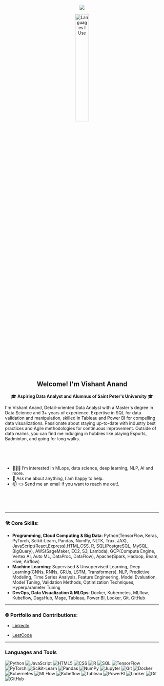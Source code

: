 <p align="center">
  <a href="https://github.com/DenverCoder1/readme-typing-svg"><img src="https://readme-typing-svg.herokuapp.com?lines=Hi,+I'm+Torrin.;I+love+open-source.;I+love+Blender.;I+love+learning.;I+love+spreading+knowledge.;&center=true&width=500&height=50"></a>
</p>
<p align="center"><img width="30%" src="https://github.com/alansmathew/alansmathew/raw/master/lang.gif" alt="Languages I Use" /></p>

<h2 align="center">Welcome! I'm Vishant Anand</h2>

<p align='center'>
  🎓 <strong> Aspiring Data Analyst and Alumnus of Saint Peter's University</strong> 🎓<br/>

  I'm Vishant Anand, Detail-oriented Data Analyst with a Master's degree in Data Science and 3+ years of experience. Expertise in SQL for data validation and manipulation, skilled in Tableau and Power BI for compelling data visualizations. Passionate about staying up-to-date with industry best practices and Agile methodologies for continuous improvement. Outside of data realms, you can find me indulging in hobbies like playing Esports, Badminton, and going for long walks.

 <!-- <img align="right" alt="GIF" src="./assets/img/sun.gif?raw=true" width="430" height="270" />-->
  
<br/>
<br/>
<br/>

- 👨🏽‍💻 I’m interested in MLops, data science, deep learning, NLP, AI and more.
- 💬 Ask me about anything, I am happy to help.
- [📫](mailto:vishantanand9@gmail.com) 👈 Send me an email if you want to reach me out!.
<!-- [📝](https://efthimiosvlahos-github-io.vercel.app/about) 👈 Here you cand find my résumé. -->


<br/>
<br/>
<br/>
</p>


---

### 🛠 Core Skills:
- **Programming, Cloud Computing & Big Data**: Python(TensorFlow, Keras, PyTorch, Scikit-Learn, Pandas, NumPy, NLTK, Trax, JAX), JavaScript(React,Express),HTML,CSS, R, SQL(PostgreSQL, MySQL, BigQuery), AWS(SageMaker, EC2, S3, Lambda), GCP(Compute Engine, Vertex AI, Auto ML, DataProc, DataFlow), Apache(Spark, Hadoop, Beam, Hive, Airflow)
- **Machine Learning**: Supervised & Unsupervised Learning, Deep Learning(CNNs, RNNs, GRUs, LSTM, Transformers), NLP, Predictive Modeling, Time Series Analysis, Feature Engineering, Model Evaluation, Model Tuning, Validation Methods, Optimization Techniques, Hyperparameter Tuning
- **DevOps, Data Visualization & MLOps**: Docker, Kubernetes, MLflow, Kubeflow, DagsHub, Mage, Tableau, Power BI, Looker, Git, GitHub

---

### 🌐 Portfolio and Contributions:
- [LinkedIn](https://www.linkedin.com/in/anand-vishant-667bbb207)
<!--- [Portfolio Website](https://efthimiosvlahos-github-io.vercel.app/)-->
- [LeetCode](https://leetcode.com/VishantAnand24/)

---
### Languages and Tools
![Python](https://img.shields.io/badge/python-3670A0?style=for-the-badge&logo=python&logoColor=ffdd54)
![JavaScript](https://img.shields.io/badge/JavaScript-000000.svg?style=for-the-badge&logo=javascript&logoColor=F7E017")
![HTML5](https://img.shields.io/badge/HTML5-F26624.svg?style=for-the-badge&logo=html5&logoColor=white)
![CSS](https://img.shields.io/badge/CSS-2465F1.svg?style=for-the-badge&logo=CSS3&logoColor=white)
![R](https://img.shields.io/badge/r-%23276DC3.svg?style=for-the-badge&logo=r&logoColor=white)
![SQL](https://img.shields.io/badge/SQL-4479A1.svg?style=for-the-badge&logo=sql&logoColor=white)
![TensorFlow](https://img.shields.io/badge/TensorFlow-%23FF6F00.svg?style=for-the-badge&logo=TensorFlow&logoColor=white)
![PyTorch](https://img.shields.io/badge/PyTorch-%23EE4C2C.svg?style=for-the-badge&logo=PyTorch&logoColor=white)
![Scikit-Learn](https://img.shields.io/badge/scikit_learn-%23F7931E.svg?style=for-the-badge&logo=scikit-learn&logoColor=white)
![Pandas](https://img.shields.io/badge/pandas-%23150458.svg?style=for-the-badge&logo=pandas&logoColor=white)
![NumPy](https://img.shields.io/badge/numpy-%23013243.svg?style=for-the-badge&logo=numpy&logoColor=white)
![Jupyter](https://img.shields.io/badge/Jupyter-%23F37626.svg?style=for-the-badge&logo=Jupyter&logoColor=white)
![Git](https://img.shields.io/badge/git-%23F05033.svg?style=for-the-badge&logo=git&logoColor=white)
![Docker](https://img.shields.io/badge/Docker-2496ED.svg?style=for-the-badge&logo=docker&logoColor=white)
![Kubernetes](https://img.shields.io/badge/Kubernetes-326CE5.svg?style=for-the-badge&logo=kubernetes&logoColor=white)
![MLFlow](https://img.shields.io/badge/MLFlow-0194E2.svg?style=for-the-badge&logo=mlflow&logoColor=white)
![Kubeflow](https://img.shields.io/badge/Kubeflow-00C7B7.svg?style=for-the-badge&logo=kubeflow&logoColor=white)
![Tableau](https://img.shields.io/badge/Tableau-E97627.svg?style=for-the-badge&logo=tableau&logoColor=white)
![PowerBI](https://img.shields.io/badge/PowerBI-F2C811.svg?style=for-the-badge&logo=powerbi&logoColor=white)
![Looker](https://img.shields.io/badge/Looker-4285F4.svg?style=for-the-badge&logo=looker&logoColor=white)
![Git](https://img.shields.io/badge/Git-F05033.svg?style=for-the-badge&logo=git&logoColor=white)
![GitHub](https://img.shields.io/badge/GitHub-181717.svg?style=for-the-badge&logo=github&logoColor=white)


